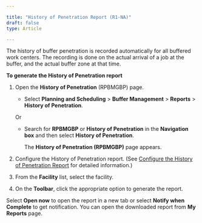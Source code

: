 ```yaml
---

title: "History of Penetration Report (R1-NA)"
draft: false
type: Article

---
```


The history of buffer penetration is recorded automatically for all buffered work centers. The recording is done on the actual arrival of a job at the buffer, and the actual buffer zone at that time.

**To generate the History of Penetration report**

1. Open the **History of Penetration** (RPBMGBP) page.

    - Select **Planning and Scheduling** > **Buffer Management** > **Reports** > **History of Penetration**.

    Or

    - Search for **RPBMGBP** or **History of Penetration** in the **Navigation box** and then select **History of Penetration**.

        The **History of Penetration (RPBMGBP)**  page appears.

2. Configure the History of Penetration report. (See [Configure the History of Penetration Report](configure-the-history-of-penetration-report.md) for detailed information.)

3. From the **Facility** list, select the facility.

4. On the **Toolbar**, click the appropriate option to generate the report.

Select **Open now** to open the report in a new tab or select **Notify when Complete** to get notification. You can open the downloaded report from **My Reports** page.